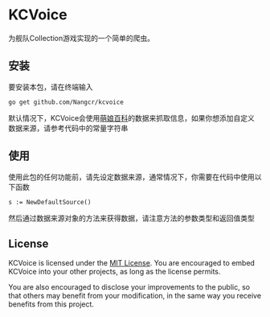 KCVoice
=======

为舰队Collection游戏实现的一个简单的爬虫。

## 安装

要安装本包，请在终端输入

    go get github.com/Nangcr/kcvoice

默认情况下，KCVoice会使用[萌娘百科](https://zh.moegirl.org)的数据来抓取信息，如果你想添加自定义数据来源，请参考代码中的常量字符串

## 使用

使用此包的任何功能前，请先设定数据来源，通常情况下，你需要在代码中使用以下函数

    s := NewDefaultSource()

然后通过数据来源对象的方法来获得数据，请注意方法的参数类型和返回值类型

## License

KCVoice is licensed under the [MIT License](LICENSE). You are encouraged
to embed KCVoice into your other projects, as long as the license
permits.

You are also encouraged to disclose your improvements to the public, so that
others may benefit from your modification, in the same way you receive benefits
from this project.

